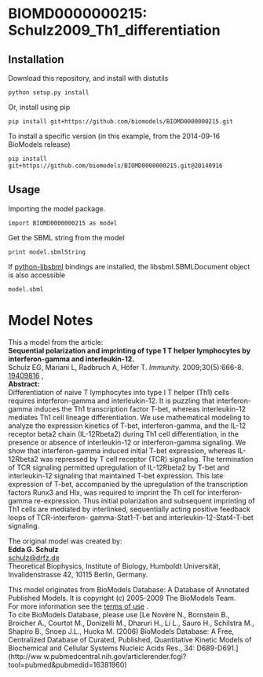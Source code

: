# BIOMD0000000215: Schulz2009_Th1_differentiation

## Installation

Download this repository, and install with distutils

`python setup.py install`

Or, install using pip

`pip install git+https://github.com/biomodels/BIOMD0000000215.git`

To install a specific version (in this example, from the 2014-09-16 BioModels release)

`pip install git+https://github.com/biomodels/BIOMD0000000215.git@20140916`

## Usage

Importing the model package.

`import BIOMD0000000215 as model`

Get the SBML string from the model

`print model.sbmlString`

If [python-libsbml](https://pypi.python.org/pypi/python-libsbml) bindings are
installed, the libsbml.SBMLDocument object is also accessible

`model.sbml`


# Model Notes


This a model from the article:  
**Sequential polarization and imprinting of type 1 T helper lymphocytes by interferon-gamma and interleukin-12.**   
Schulz EG, Mariani L, Radbruch A, Höfer T. _Immunity._ 2009;30(5):666-8.
[19409816](http://www.ncbi.nlm.nih.gov/pubmed/19409816) ,  
**Abstract:**   
Differentiation of naive T lymphocytes into type I T helper (Th1) cells
requires interferon-gamma and interleukin-12. It is puzzling that interferon-
gamma induces the Th1 transcription factor T-bet, whereas interleukin-12
mediates Th1 cell lineage differentiation. We use mathematical modeling to
analyze the expression kinetics of T-bet, interferon-gamma, and the IL-12
receptor beta2 chain (IL-12Rbeta2) during Th1 cell differentiation, in the
presence or absence of interleukin-12 or interferon-gamma signaling. We show
that interferon-gamma induced initial T-bet expression, whereas IL-12Rbeta2
was repressed by T cell receptor (TCR) signaling. The termination of TCR
signaling permitted upregulation of IL-12Rbeta2 by T-bet and interleukin-12
signaling that maintained T-bet expression. This late expression of T-bet,
accompanied by the upregulation of the transcription factors Runx3 and Hlx,
was required to imprint the Th cell for interferon-gamma re-expression. Thus
initial polarization and subsequent imprinting of Th1 cells are mediated by
interlinked, sequentially acting positive feedback loops of TCR-interferon-
gamma-Stat1-T-bet and interleukin-12-Stat4-T-bet signaling.

  
The original model was created by:  
**Edda G. Schulz**   
schulz@drfz.de  
Theoretical Biophysics, Institute of Biology, Humboldt Universität,
Invalidenstrasse 42, 10115 Berlin, Germany.  
  

This model originates from BioModels Database: A Database of Annotated
Published Models. It is copyright (c) 2005-2009 The BioModels Team.  
For more information see the [terms of
use](http://www.ebi.ac.uk/biomodels/legal.html) .  
To cite BioModels Database, please use [Le Novère N., Bornstein B., Broicher
A., Courtot M., Donizelli M., Dharuri H., Li L., Sauro H., Schilstra M.,
Shapiro B., Snoep J.L., Hucka M. (2006) BioModels Database: A Free,
Centralized Database of Curated, Published, Quantitative Kinetic Models of
Biochemical and Cellular Systems Nucleic Acids Res., 34: D689-D691.](http://ww
w.pubmedcentral.nih.gov/articlerender.fcgi?tool=pubmed&pubmedid=16381960)


